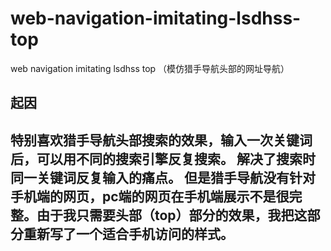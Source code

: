 # web-navigation-imitating-lsdhss-top
web navigation imitating lsdhss top （模仿猎手导航头部的网址导航）

## 起因

特别喜欢猎手导航头部搜索的效果，输入一次关键词后，可以用不同的搜索引擎反复搜索。
解决了搜索时同一关键词反复输入的痛点。
但是猎手导航没有针对手机端的网页，pc端的网页在手机端展示不是很完整。由于我只需要头部（top）部分的效果，我把这部分重新写了一个适合手机访问的样式。
----------------------------------------------------------------------
